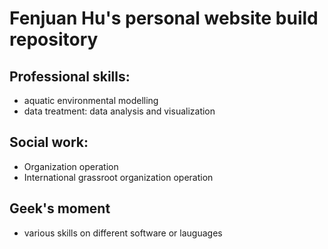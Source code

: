 # Fenjuan Hu's personal website build repository
## Professional skills: 
- aquatic environmental modelling
- data treatment: data analysis and visualization
## Social work:
- Organization operation
- International grassroot organization operation
## Geek's moment
- various skills on different software or lauguages
